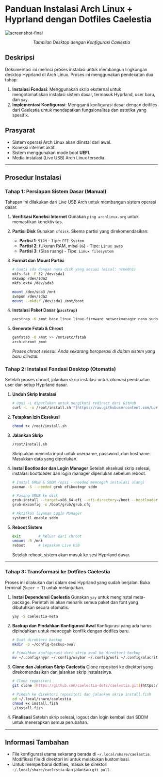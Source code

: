 # Panduan Instalasi Arch Linux + Hyprland dengan Dotfiles Caelestia

![screenshot-final](https://raw.githubusercontent.com/caelestia-dots/caelestia/main/assets/showcase.png)
*<p align="center">Tampilan Desktop dengan Konfigurasi Caelestia</p>*

## Deskripsi
Dokumentasi ini merinci proses instalasi untuk membangun lingkungan desktop Hyprland di Arch Linux. Proses ini menggunakan pendekatan dua tahap:

1.  **Instalasi Fondasi**: Menggunakan skrip eksternal untuk mengotomatiskan instalasi sistem dasar, termasuk Hyprland, user baru, dan `yay`.
2.  **Implementasi Konfigurasi**: Mengganti konfigurasi dasar dengan dotfiles dari Caelestia untuk mendapatkan fungsionalitas dan estetika yang spesifik.

## Prasyarat
- Sistem operasi Arch Linux akan diinstal dari awal.
- Koneksi internet aktif.
- Sistem menggunakan mode boot **UEFI**.
- Media instalasi (Live USB) Arch Linux tersedia.

---

## Prosedur Instalasi

### Tahap 1: Persiapan Sistem Dasar (Manual)

Tahapan ini dilakukan dari Live USB Arch untuk membangun sistem operasi dasar.

1.  **Verifikasi Koneksi Internet**
    Gunakan `ping archlinux.org` untuk memastikan konektivitas.

2.  **Partisi Disk**
    Gunakan `cfdisk`. Skema partisi yang direkomendasikan:
    - **Partisi 1**: `512M` - Tipe: `EFI System`
    - **Partisi 2**: (Ukuran RAM, misal `8G`) - Tipe: `Linux swap`
    - **Partisi 3**: (Sisa ruang) - Tipe: `Linux filesystem`

3.  **Format dan Mount Partisi**
    ```bash
    # Ganti sda dengan nama disk yang sesuai (misal: nvme0n1)
    mkfs.fat -F 32 /dev/sda1
    mkswap /dev/sda2
    mkfs.ext4 /dev/sda3

    mount /dev/sda3 /mnt
    swapon /dev/sda2
    mount --mkdir /dev/sda1 /mnt/boot
    ```

4.  **Instalasi Paket Dasar (`pacstrap`)**
    ```bash
    pacstrap -K /mnt base linux linux-firmware networkmanager nano sudo git
    ```

5.  **Generate Fstab & Chroot**
    ```bash
    genfstab -U /mnt >> /mnt/etc/fstab
    arch-chroot /mnt
    ```
    *Proses chroot selesai. Anda sekarang beroperasi di dalam sistem yang baru diinstal.*

### Tahap 2: Instalasi Fondasi Desktop (Otomatis)

Setelah proses chroot, jalankan skrip instalasi untuk otomasi pembuatan user dan setup Hyprland dasar.

1.  **Unduh Skrip Instalasi**
    ```bash
    # Opsi -L diperlukan untuk mengikuti redirect dari GitHub
    curl -L -o /root/install.sh "[https://raw.githubusercontent.com/LortBree/arch-lenovo/main/install.sh](https://raw.githubusercontent.com/LortBree/arch-lenovo/main/install.sh)"
    ```

2.  **Tetapkan Izin Eksekusi**
    ```bash
    chmod +x /root/install.sh
    ```

3.  **Jalankan Skrip**
    ```bash
    /root/install.sh
    ```
    Skrip akan meminta input untuk username, password, dan hostname. Masukkan data yang diperlukan.

4.  **Instal Bootloader dan Login Manager**
    Setelah eksekusi skrip selesai, instalasi bootloader dan login manager diperlukan sebelum reboot.
    ```bash
    # Instal GRUB & SDDM (opsi --needed mencegah instalasi ulang)
    pacman -S --needed grub efibootmgr sddm

    # Pasang GRUB ke disk
    grub-install --target=x86_64-efi --efi-directory=/boot --bootloader-id=ARCH
    grub-mkconfig -o /boot/grub/grub.cfg

    # Aktifkan layanan Login Manager
    systemctl enable sddm
    ```
5.  **Reboot Sistem**
    ```bash
    exit        # Keluar dari chroot
    umount -R /mnt
    reboot      # Lepaskan Live USB
    ```
    Setelah reboot, sistem akan masuk ke sesi Hyprland dasar.

---

### Tahap 3: Transformasi ke Dotfiles Caelestia

Proses ini dilakukan dari dalam sesi Hyprland yang sudah berjalan. Buka terminal (`Super + T`) untuk melanjutkan.

1.  **Instal Dependensi Caelestia**
    Gunakan `yay` untuk menginstal meta-package. Perintah ini akan menarik semua paket dan font yang dibutuhkan secara otomatis.
    ```bash
    yay -S caelestia-meta
    ```

2.  **Backup dan Pindahkan Konfigurasi Awal**
    Konfigurasi yang ada harus dipindahkan untuk mencegah konflik dengan dotfiles baru.
    ```bash
    # Buat direktori backup
    mkdir -p ~/config-backup-awal

    # Pindahkan konfigurasi dari skrip awal ke direktori backup
    mv ~/.config/hypr ~/.config/waybar ~/.config/wofi ~/.config/alacritty ~/.config/mako ~/config-backup-awal/
    ```

3.  **Clone dan Jalankan Skrip Caelestia**
    Clone repositori ke direktori yang direkomendasikan dan jalankan skrip instalasinya.
    ```bash
    # Clone repositori
    git clone [https://github.com/caelestia-dots/caelestia.git](https://github.com/caelestia-dots/caelestia.git) ~/.local/share/caelestia

    # Pindah ke direktori repositori dan jalankan skrip install.fish
    cd ~/.local/share/caelestia
    chmod +x install.fish
    ./install.fish
    ```

4.  **Finalisasi**
    Setelah skrip selesai, logout dan login kembali dari SDDM untuk menerapkan semua perubahan.

---
## Informasi Tambahan
- File konfigurasi utama sekarang berada di `~/.local/share/caelestia`. Modifikasi file di direktori ini untuk melakukan kustomisasi.
- Untuk memperbarui dotfiles, masuk ke direktori `~/.local/share/caelestia` dan jalankan `git pull`.

